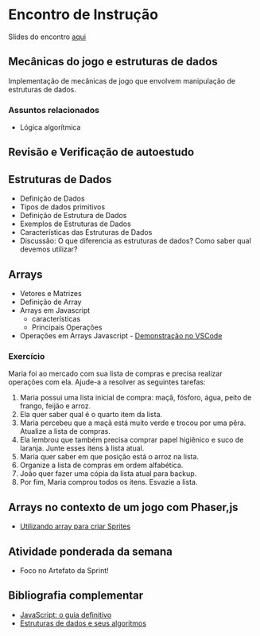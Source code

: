 # Encontro de Instrução
Slides do encontro [aqui]()

## Mecânicas do jogo e estruturas de dados
Implementação de mecânicas de jogo que envolvem manipulação de estruturas de dados.

### Assuntos relacionados
- Lógica algorítmica

## Revisão e Verificação de autoestudo


## Estruturas de Dados
- Definição de Dados
- Tipos de dados primitivos
- Definição de Estrutura de Dados
- Exemplos de Estruturas de Dados
- Características das Estruturas de Dados
- Discussão: O que diferencia as estruturas de dados? Como saber qual devemos utilizar?


## Arrays
- Vetores e Matrizes
- Definição de Array
- Arrays em Javascript
    - características
    - Principais Operações
- Operações em Arrays Javascript  - [Demonstração no VSCode](https://github.com/kterra/Inteli-2024-1A/blob/main/INTELI-M1-T14/semana06/src/operacoesArrays.js)


### Exercício
Maria foi ao mercado com sua lista de compras e precisa realizar operações com ela. Ajude-a a resolver as seguintes tarefas:

1. Maria possui uma lista inicial de compra: maçã, fósforo, água, peito de frango, feijão e  arroz.
2. Ela quer saber qual é  o quarto item da lista.
3. Maria percebeu que a maçã está muito verde e trocou por uma pêra. Atualize a lista de compras.
4. Ela lembrou que também precisa comprar papel higiênico e suco de laranja. Junte esses itens à lista atual.
5. Maria quer saber em que posição está o arroz na lista.
6. Organize a lista de compras em ordem alfabética.
7. João quer fazer uma cópia da lista atual para backup.
8. Por fim, Maria comprou todos os itens. Esvazie a lista.


## Arrays no contexto de um jogo com Phaser,js 
- [Utilizando array para criar Sprites](https://github.com/kterra/Inteli-2024-1A/tree/main/EXEMPLOS/exemplo_array_sprite)


## Atividade ponderada da semana
- Foco no Artefato da Sprint!


## Bibliografia complementar
- [JavaScript: o guia definitivo](https://integrada.minhabiblioteca.com.br/#/books/9788565837484/)
- [Estruturas de dados e seus algoritmos](https://integrada.minhabiblioteca.com.br/books/978-85-216-2995-5)

